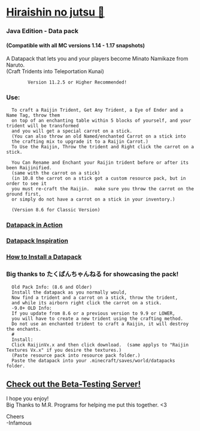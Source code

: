 # [Hiraishin no jutsu 🎥](https://youtu.be/dOuJNRJvqmY)

### Java Edition - Data pack
#### (Compatible with all MC versions 1.14 - 1.17 snapshots)

A Datapack that lets you and your players become Minato Namikaze from Naruto.  
(Craft Tridents into Teleportation Kunai)
      
            Version 11.2.5 or Higher Recommended!

### Use:

      To craft a Raijin Trident, Get Any Trident, a Eye of Ender and a Name Tag, throw them
      on top of an enchanting table within 5 blocks of yourself, and your trident will be transformed 
      and you will get a special carrot on a stick.
      (You can also throw an old Named/enchanted Carrot on a stick into 
      the crafting mix to upgrade it to a Raijin Carrot.)
      To Use the Raijin, Throw the trident and Right click the carrot on a stick.

      You Can Rename and Enchant your Raijin trident before or after its been Raijinified. 
      (same with the carrot on a stick)
      (in 10.8 the carrot on a stick got a custom resource pack, but in order to see it 
      you must re-craft the Raijin.  make sure you throw the carrot on the ground first, 
      or simply do not have a carrot on a stick in your inventory.)
      
      (Version 8.6 for Classic Version)

### [Datapack in Action](https://youtu.be/dOuJNRJvqmY)  
### [Datapack Inspiration](https://youtu.be/Fd_vSRkGlv8)  
### [How to Install a Datapack](https://www.youtube.com/watch?v=4Dxzw12TQcg)  

### Big thanks to たくぱんちゃんねる for showcasing the pack!  

      Old Pack Info: (8.6 and Older)  
      Install the datapack as you normally would,  
      Now find a trident and a carrot on a stick, throw the trident,  
      and while its airborn right click the carrot on a stick.  
      -9.0+ OLD Info:  
      If you update from 8.6 or a previous version to 9.9 or LOWER,  
      you will have to create a new trident using the crafting method.  
      Do not use an enchanted trident to craft a Raijin, it will destroy the enchants.  
      #  
      Install:  
      Click RaijinVx.x and then click download.  (same applys to "Raijin Textures Vx.x" if you desire the textures.)  
      (Paste resource pack into resource pack folder.)  
      Paste the datapack into your .minecraft/saves/world/datapacks folder.  

## [Check out the Beta-Testing Server!](https://bit.ly/2TizsgS)

I hope you enjoy!  
Big Thanks to M.R. Programs for helping me put this together. <3  

Cheers  
-Infamous
